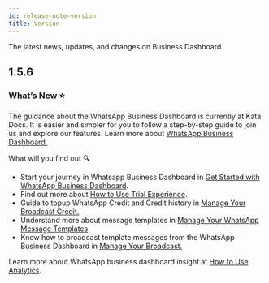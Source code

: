 ```yaml
---
id: release-note-version
title: Version
---
```


The latest news, updates, and changes on Business Dashboard

## 1.5.6

### What’s New ⭐️

The guidance about the WhatsApp Business Dashboard is currently at Kata Docs. It is easier and simpler for you to follow a step-by-step guide to join us and explore our features. Learn more about [WhatsApp Business Dashboard.](/business-dashboard/introduction)

What will you find out 🔍

-   Start your journey in Whatsapp Business Dashboard in [Get Started with WhatsApp Business Dashboard](/business-dashboard/get-started).
-   Find out more about [How to Use Trial Experience](/business-dashboard/how-to-use-trial).
-   Guide to topup WhatsApp Credit and Credit history in [Manage Your Broadcast Credit.](/business-dashboard/manage-wa-credit)
-   Understand more about message templates in [Manage Your WhatsApp Message Templates](/business-dashboard/whatsapp-message-templates).
-   Know how to broadcast template messages from the WhatsApp Business Dashboard in [Manage Your Broadcast.](/business-dashboard/manage-broadcast)

Learn more about WhatsApp business dashboard insight at [How to Use Analytics](/business-dashboard/use-analytics).
